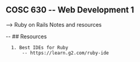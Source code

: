 
## COSC 630 -- Web Development 1

--> Ruby on Rails Notes and resources

  -- ## Resources

      1. Best IDEs for Ruby
          -- https://learn.g2.com/ruby-ide 
